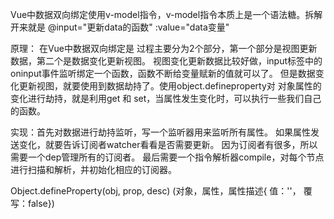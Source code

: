 Vue中数据双向绑定使用v-model指令，v-model指令本质上是一个语法糖。拆解开来就是 @input="更新data的函数" :value="data变量"

原理：
在Vue中数据双向绑定是
过程主要分为2个部分，第一个部分是视图更新数据，第二个是数据变化更新视图。
视图变化更新数据比较好做，input标签中的 oninput事件监听绑定一个函数，函数不断给变量赋新的值就可以了。
但是数据变化更新视图，就要使用到数据劫持了。使用object.defineproperty对 对象属性的变化进行劫持，就是利用get 和 set，当属性发生变化时，可以执行一些我们自己的函数。

实现：首先对数据进行劫持监听，写一个监听器用来监听所有属性。
如果属性发送变化，就要告诉订阅者watcher看看是否需要更新。
因为订阅者有很多，所以需要一个dep管理所有的订阅者。
最后需要一个指令解析器compile，对每个节点进行扫描和解析，并初始化相应的订阅器。


Object.defineProperty(obj, prop, desc) (对象，属性，属性描述{ 值：''， 覆写：false})